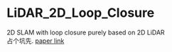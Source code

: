 # LiDAR_2D_Loop_Closure
2D SLAM with loop closure purely based on 2D LiDAR  
占个坑先.
[paper link](https://ieeexplore.ieee.org/abstract/document/8961777)
